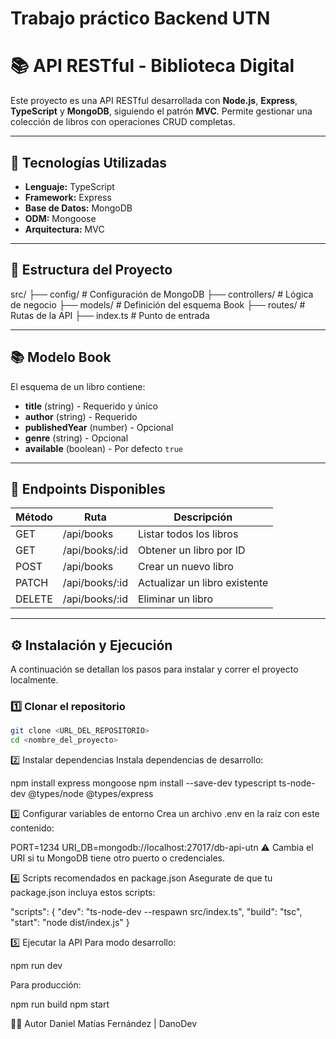 # Trabajo práctico Backend UTN

# 📚 API RESTful - Biblioteca Digital

Este proyecto es una API RESTful desarrollada con **Node.js**, **Express**, **TypeScript** y **MongoDB**, siguiendo el patrón **MVC**. Permite gestionar una colección de libros con operaciones CRUD completas.

---

## 🚀 Tecnologías Utilizadas

- **Lenguaje:** TypeScript
- **Framework:** Express
- **Base de Datos:** MongoDB
- **ODM:** Mongoose
- **Arquitectura:** MVC

---

## 📂 Estructura del Proyecto
src/
├── config/ # Configuración de MongoDB
├── controllers/ # Lógica de negocio
├── models/ # Definición del esquema Book
├── routes/ # Rutas de la API
├── index.ts # Punto de entrada


---

## 📚 Modelo Book

El esquema de un libro contiene:

- **title** (string) - Requerido y único
- **author** (string) - Requerido
- **publishedYear** (number) - Opcional
- **genre** (string) - Opcional
- **available** (boolean) - Por defecto `true`

---

## 🔄 Endpoints Disponibles

| Método | Ruta                  | Descripción                         |
|--------|------------------------|-------------------------------------|
| GET    | /api/books             | Listar todos los libros            |
| GET    | /api/books/:id         | Obtener un libro por ID            |
| POST   | /api/books             | Crear un nuevo libro               |
| PATCH  | /api/books/:id         | Actualizar un libro existente      |
| DELETE | /api/books/:id         | Eliminar un libro                  |

---

## ⚙️ Instalación y Ejecución

A continuación se detallan los pasos para instalar y correr el proyecto localmente.

### 1️⃣ Clonar el repositorio

```bash
git clone <URL_DEL_REPOSITORIO>
cd <nombre_del_proyecto>
```

2️⃣ Instalar dependencias
Instala dependencias de desarrollo:

npm install express mongoose
npm install --save-dev typescript ts-node-dev @types/node @types/express

3️⃣ Configurar variables de entorno
Crea un archivo .env en la raíz con este contenido:

PORT=1234
URI_DB=mongodb://localhost:27017/db-api-utn
⚠️ Cambia el URI si tu MongoDB tiene otro puerto o credenciales.

4️⃣ Scripts recomendados en package.json
Asegurate de que tu package.json incluya estos scripts:

"scripts": {
  "dev": "ts-node-dev --respawn src/index.ts",
  "build": "tsc",
  "start": "node dist/index.js"
}

5️⃣ Ejecutar la API
Para modo desarrollo:

npm run dev

Para producción:

npm run build
npm start

👨‍💻 Autor
Daniel Matías Fernández | DanoDev
